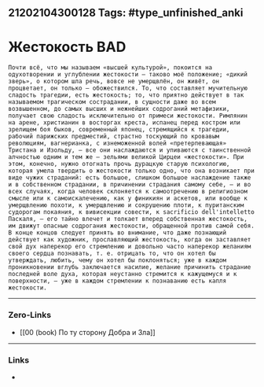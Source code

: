 21202104300128
Tags: #type_unfinished_anki 
---
# Жестокость  BAD

    Почти всё, что мы называем «высшей культурой», покоится на одухотворении и углублении жестокости – таково моё положение; «дикий зверь», о котором шла речь, вовсе не умерщвлён, он живёт, он процветает, он только – обожествился. То, что составляет мучительную сладость трагедии, есть жестокость; то, что приятно действует в так называемом трагическом сострадании, в сущности даже во всем возвышенном, до самых высших и нежнейших содроганий метафизики, получает свою сладость исключительно от примеси жестокости. Римлянин на арене, христианин в восторгах креста, испанец перед костром или зрелищем боя быков, современный японец, стремящийся к трагедии, рабочий парижских предместий, страстно тоскующий по кровавым революциям, вагнерианка, с изнеможенной волей «претерпевающая» Тристана и Изольду, – все они наслаждаются и упиваются с таинственной алчностью одним и тем же – зельями великой Цирцеи «жестокости». При этом, конечно, нужно отогнать прочь дурацкую старую психологию, которая умела твердить о жестокости только одно, что она возникает при виде чужих страданий: есть большое, слишком большое наслаждение также и в собственном страдании, в причинении страдания самому себе, – и во всех случаях, когда человек склоняется к самоотречению в религиозном смысле или к самоискалечению, как у финикиян и аскетов, или вообще к умерщвлению похоти, к умерщвлению и сокрушению плоти, к пуританским судорогам покаяния, к вивисекции совести, к sacrificio dell'intelletto Паскаля, – его тайно влечет и толкает вперед собственная жестокость, им движут опасные содрогания жестокости, обращенной против самой себя. В конце концов следует принять во внимание, что даже познающий действует как художник, прославляющий жестокость, когда он заставляет свой дух наперекор его стремлению и довольно часто наперекор желаниям своего сердца познавать, т. е. отрицать то, что он хотел бы утверждать, любить, чему он хотел бы поклоняться; уже в каждом проникновении вглубь заключается насилие, желание причинить страдание последней воле духа, которая неустанно стремится к кажущемуся и к поверхности, – уже в каждом стремлении к познаванию есть капля жестокости.

---
### Zero-Links
- [[00 (book) По ту сторону Добра и Зла]]
---
### Links
-